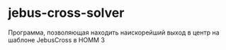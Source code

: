 # jebus-cross-solver
Программа, позволяющая находить наискорейший выход в центр на шаблоне JebusCross в HOMM 3
